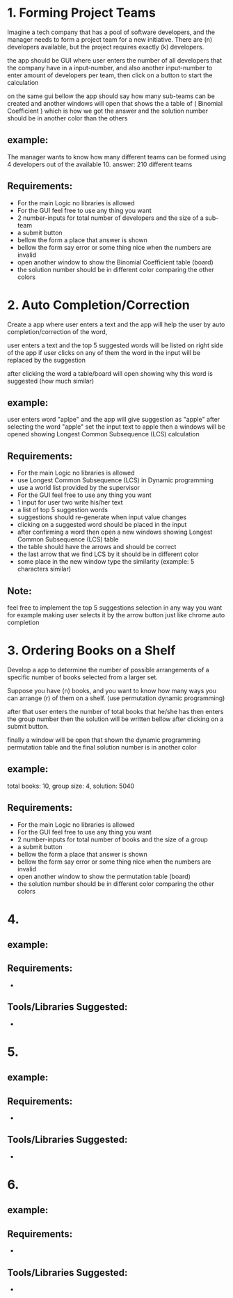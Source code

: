 # 1. Forming Project Teams
Imagine a tech company that has a pool of software developers, and the manager needs to form a project team for a new initiative. There are (n) developers available, but the project requires exactly (k) developers.

the app should be GUI where user enters the number of all developers that the company have in a input-number, and also another input-number to enter amount of developers per team, then click on a button to start the calculation

on the same gui bellow the app should say how many sub-teams can be created
and another windows will open that shows the a table of ( Binomial Coefficient ) which is how we got the answer and the solution number should be in another color than the others 

## example:
The manager wants to know how many different teams can be formed using 4 developers out of the available 10.
answer: 210 different teams

## Requirements:
- For the main Logic no libraries is allowed
- For the GUI feel free to use any thing you want
- 2 number-inputs for total number of developers and the size of a sub-team
- a submit button
- bellow the form a place that answer is shown 
- bellow the form say error or some thing nice when the numbers are invalid
- open another window to show the Binomial Coefficient table (board)
- the solution number should be in different color comparing the other colors


# 2. Auto Completion/Correction
Create a app where user enters a text and the app will help the user by auto completion/correction of the word,

user enters a text and the top 5 suggested words will be listed on right side of the app if user clicks on any of them the word in the input will be replaced by the suggestion

after clicking the word a table/board will open showing why this word is suggested (how much similar)

## example:
user enters word "aplpe" and the app will give suggestion as "apple"
after selecting the word "apple" set the input text to apple then a windows will be opened showing Longest Common Subsequence (LCS) calculation

## Requirements:
- For the main Logic no libraries is allowed
- use Longest Common Subsequence (LCS) in Dynamic programming
- use a world list provided by the supervisor
- For the GUI feel free to use any thing you want
- 1 input for user two write his/her text
- a list of top 5 suggestion words
- suggestions should re-generate when input value changes
- clicking on a suggested word should be placed in the input 
- after confirming a word then open a new windows showing Longest Common Subsequence (LCS) table
- the table should have the arrows and should be correct 
- the last arrow that we find LCS by it should be in different color
- some place in the new window type the similarity (example: 5 characters similar) 


## Note:
feel free to implement the top 5 suggestions selection in any way you want for example making user selects it by the arrow button just like chrome auto completion


# 3. Ordering Books on a Shelf
Develop a app to determine the number of possible arrangements of a specific number of books selected from a larger set.

Suppose you have (n) books, and you want to know how many ways you can arrange (r) of them on a shelf. (use permutation dynamic programming)

after that user enters the number of total books that he/she has then enters the group number then the solution will be written bellow after clicking on a submit button.

finally a window will be open that shown the dynamic programming permutation table and the final solution number is in another color

## example:
total books: 10, group size: 4, solution: 5040

## Requirements:
- For the main Logic no libraries is allowed
- For the GUI feel free to use any thing you want
- 2 number-inputs for total number of books and the size of a group
- a submit button
- bellow the form a place that answer is shown 
- bellow the form say error or some thing nice when the numbers are invalid
- open another window to show the permutation table (board)
- the solution number should be in different color comparing the other colors


# 4.

## example: 

## Requirements:
- 

## Tools/Libraries Suggested:
- 

# 5.

## example:

## Requirements:
- 

## Tools/Libraries Suggested:
- 

# 6.

## example:

## Requirements:
- 

## Tools/Libraries Suggested:
- 
